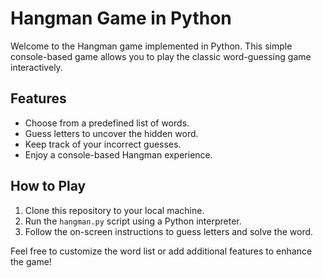 # Hangman Game in Python

Welcome to the Hangman game implemented in Python. This simple console-based game allows you to play the classic word-guessing game interactively.

## Features

- Choose from a predefined list of words.
- Guess letters to uncover the hidden word.
- Keep track of your incorrect guesses.
- Enjoy a console-based Hangman experience.

## How to Play

1. Clone this repository to your local machine.
2. Run the `hangman.py` script using a Python interpreter.
3. Follow the on-screen instructions to guess letters and solve the word.

Feel free to customize the word list or add additional features to enhance the game!
